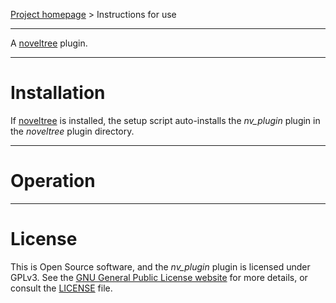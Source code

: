 [Project homepage](https://github.com/peter88213/nv_plugin) > Instructions for use

--- 

A [noveltree](https://github.com/peter88213/noveltree/) plugin. 

---

# Installation

If [noveltree](https://github.com/peter88213/noveltree/) is installed, the setup script auto-installs the *nv_plugin* plugin in the *noveltree* plugin directory.


---

# Operation

---

# License

This is Open Source software, and the *nv_plugin* plugin is licensed under GPLv3. See the
[GNU General Public License website](https://www.gnu.org/licenses/gpl-3.0.en.html) for more
details, or consult the [LICENSE](https://github.com/peter88213/nv_plugin/blob/main/LICENSE) file.
